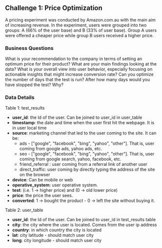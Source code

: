 ## Challenge 1: Price Optimization
A pricing experiment was conducted by Amazon.com.au with the main aim of increasing revenue. In the experiment, users were grouped into two groups: A (66% of the user base) and B (33% of user base). Group A users were offered a cheaper price while group B users received a higher price.

### Business Questions
What is your recommendation to the company in terms of setting an optimum price for their product?
What are your main findings looking at the data? What is your overall view into user behavior, especially focusing on actionable insights that might increase conversion rate?
Can you optimize the number of days that the test is run? After how many days would you have stopped the test? Why?

### Data Details
Table 1: test_results
- **user_id**: the Id of the user. Can be joined to user_id in user_table 
- **timestamp**: the date and time when the user first hit the webpage. It is in user local time 
- **source**: marketing channel that led to the user coming to the site. It can be:
  - ads - ["google", "facebook", "bing", "yahoo", "other"]. That is, user coming from google ads, yahoo ads, etc. 
  - seo - ["google", "facebook", "bing", "yahoo", "other"]. That is, user coming from google search, yahoo,  facebook, etc.
  - friend_referral : user coming from a referral link of another user
  - direct_traffic: user coming by directly typing the address of the site on the browser
- **device**: Can be mobile or web 
- **operative_system**: user operative system.
- **test**: (i.e. 1 -> higher price) and  (0 -> old lower price) 
- **price**: the price the user sees.
- **converted**: 1 -> bought the product - 0 -> left the site without buying it.

Table 2: user_table
- **user_id**: the Id of the user. Can be joined to user_id in test_results table
- **city**: the city where the user is located. Comes from the user ip address
- **country**: in which country the city is located 
- **lat**: city latitude - should match user city
- **long**: city longitude - should match user city
